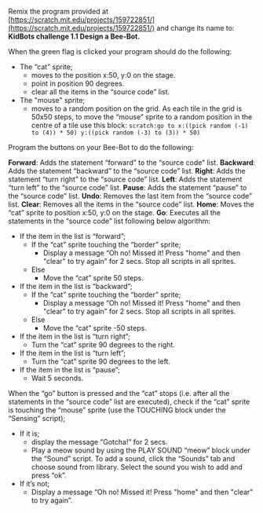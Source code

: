 Remix the program provided at [https://scratch.mit.edu/projects/159722851/](https://scratch.mit.edu/projects/159722851/) and change its name to: **KidBots challenge 1.1 Design a Bee-Bot.**

When the green flag is clicked your program should do the following:

  -   The “cat” sprite;
      +   moves to the position x:50, y:0 on the stage.
      +   point in position 90 degrees.
      +   clear all the items in the “source code” list.
  -   The "mouse" sprite;
      +   moves to a random position on the grid. As each tile in the grid is 50x50 steps, to move the “mouse” sprite to a random position in the centre of a tile use this block: `scratch:go to x:((pick random (-1) to (4)) * 50) y:((pick random (-3) to (3)) * 50)`

Program the buttons on your Bee-Bot to do the following:

**Forward**: Adds the statement “forward” to the “source code” list.
**Backward**: Adds the statement “backward” to the “source code” list.
**Right**: Adds the statement “turn right” to the “source code” list.
**Left**: Adds the statement “turn left” to the “source code” list.
**Pause**: Adds the statement “pause” to the “source code” list.
**Undo**: Removes the last item from the “source code” list.
**Clear**: Removes all the items in the “source code” list.
**Home**: Moves the “cat” sprite to position x:50, y:0 on the stage.
**Go**: Executes all the statements in the “source code” list following below algorithm:

  -   If the item in the list is “forward”;
      +   If the “cat” sprite touching the “border” sprite;
          *   Display a message “Oh no! Missed it! Press "home" and then "clear" to try again” for 2 secs. Stop all scripts in all sprites.
      +   Else
          *   Move the “cat” sprite 50 steps.
  -   If the item in the list is “backward”;
      +   If the “cat” sprite touching the “border” sprite;
          *   Display a message “Oh no! Missed it! Press "home" and then "clear" to try again” for 2 secs. Stop all scripts in all sprites.
      +   Else
          *   Move the “cat” sprite -50 steps.
  -   If the item in the list is “turn right”;
      +   Turn the “cat” sprite 90 degrees to the right.
  -   If the item in the list is “turn left”;
      +   Turn the “cat” sprite 90 degrees to the left.
  -   If the item in the list is “pause”;
      +   Wait 5 seconds.

When the “go” button is pressed and the “cat” stops (i.e. after all the statements in the “source code” list are executed), check if the “cat” sprite is touching the “mouse” sprite (use the TOUCHING block under the “Sensing” script);

  -   If it is;
      +   display the message “Gotcha!” for 2 secs.
      +   Play a meow sound by using the PLAY SOUND “meow” block under the “Sound” script. To add a sound, click the “Sounds” tab and choose sound from library. Select the sound you wish to add and press “ok”.
  -   If it’s not;
      +   Display a message “Oh no! Missed it! Press "home" and then "clear" to try again”.
